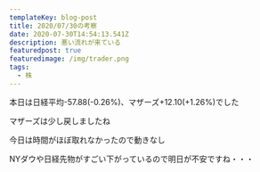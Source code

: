 ```yaml
---
templateKey: blog-post
title: 2020/07/30の考察
date: 2020-07-30T14:54:13.541Z
description: 悪い流れが来ている
featuredpost: true
featuredimage: /img/trader.png
tags:
  - 株
---
```

本日は日経平均-57.88(-0.26%)、マザーズ+12.10(+1.26%)でした

マザーズは少し戻しましたね

今日は時間がほぼ取れなかったので動きなし

NYダウや日経先物がすごい下がっているので明日が不安ですね・・・